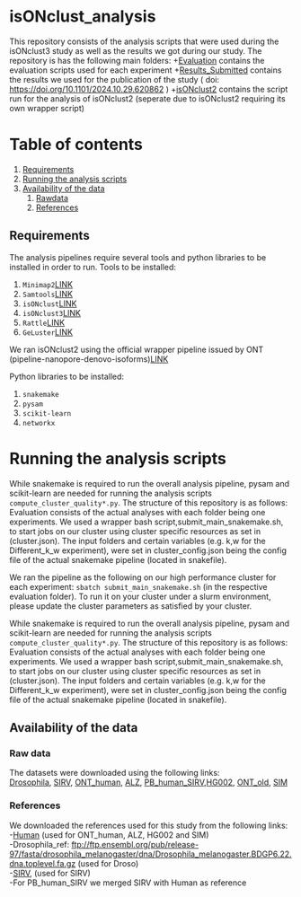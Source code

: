 # isONclust_analysis
This repository consists of the analysis scripts that were used during the isONclust3 study as well as the results we got during our study.
The repository is has the following main folders:
+[Evaluation](Evaluation) contains the evaluation scripts used for each experiment 
+[Results_Submitted](Results_Submitted) contains the results we used for the publication of the study ( doi: https://doi.org/10.1101/2024.10.29.620862 )
+[isONclust2](isONclust2) contains the script run for the analysis of isONclust2 (seperate due to isONclust2 requiring its own wrapper script)

# Table of contents
1. [Requirements](#requirements)
2. [Running the analysis scripts](#run_analyses)
3. [Availability of the data](#data_avail)
      1. [Rawdata](#raw)
      2. [References](#refs)
   
## Requirements<a name="requirements"></a>

The analysis pipelines require several tools and python libraries to be installed in order to run.
Tools to be installed: 
1. `Minimap2`[LINK](https://github.com/lh3/minimap2)
2. `Samtools`[LINK](http://www.htslib.org/)
3. `isONclust`[LINK](https://github.com/ksahlin/isONclust)
4. `isONclust3`[LINK](https://github.com/aljpetri/isONclust3)
5. `Rattle`[LINK](https://github.com/comprna/RATTLE)
6. `GeLuster`[LINK](https://github.com/yutingsdu/GeLuster)

We ran isONclust2 using the official wrapper pipeline issued by ONT (pipeline-nanopore-denovo-isoforms)[LINK](https://github.com/nanoporetech/pipeline-nanopore-denovo-isoforms)

Python libraries to be installed:

1. `snakemake`
2. `pysam`
3. `scikit-learn`
4. `networkx`

# Running the analysis scripts <a name="run_analyses"></a>
   
While snakemake is required to run the overall analysis pipeline, pysam and scikit-learn are needed for running the analysis scripts `compute_cluster_quality*.py`.
The structure of this repository is as follows: Evaluation consists of the actual analyses with each folder being one experiments. We used a wrapper bash script,submit_main_snakemake.sh,  to start jobs on our cluster using cluster specific resources as set in (cluster.json). The input folders and certain variables (e.g. k,w for the Different_k_w experiment), were set in cluster_config.json being the config file of the actual snakemake pipeline (located in snakefile). 

We ran the pipeline as the following on our high performance cluster for each experiment: ``sbatch submit_main_snakemake.sh`` (in the respective evaluation folder). To run it on your cluster under a slurm environment, please update the cluster parameters as satisfied by your cluster.

   
While snakemake is required to run the overall analysis pipeline, pysam and scikit-learn are needed for running the analysis scripts `compute_cluster_quality*.py`.
The structure of this repository is as follows: Evaluation consists of the actual analyses with each folder being one experiments. We used a wrapper bash script,submit_main_snakemake.sh,  to start jobs on our cluster using cluster specific resources as set in (cluster.json). The input folders and certain variables (e.g. k,w for the Different_k_w experiment), were set in cluster_config.json being the config file of the actual snakemake pipeline (located in snakefile).  


## Availability of the data<a name="data_avail"></a>

### Raw data<a name="raw"></a>

The datasets were downloaded using the following links:<br />
[Drosophila](https://www.ebi.ac.uk/ena/browser/view/PRJEB34849), [SIRV](https://www.ebi.ac.uk/ena/browser/view/PRJEB34849), [ONT_human](https://www.ncbi.nlm.nih.gov/sra/DRX524696), [ALZ](https://downloads.pacbcloud.com/public/dataset/Alzheimer2019_IsoSeq/), [PB_human_SIRV](https://downloads.pacbcloud.com/public/dataset/UHRRisoseq2021/Intermediate-FullLengthReads/),[HG002](https://downloads.pacbcloud.com/public/dataset/Kinnex-full-length-RNA/DATA-Revio-HG002-1/2-FLNC/), [ONT_old](https://s3.amazonaws.com/nanopore-human-wgs/rna/fastq/Bham_Run1_20171115_1D.pass.dedup.fastq), [SIM](https://github.com/ksahlin/isONclust/blob/master/test/ccs.fastq.gz.part-ad)

### References<a name="refs"></a>

We downloaded the references used for this study from the following links: <br />
-[Human](https://github.com/marbl/CHM13) (used for ONT_human, ALZ, HG002 and SIM) <br />
-Drosophila_ref: ftp://ftp.ensembl.org/pub/release-97/fasta/drosophila_melanogaster/dna/Drosophila_melanogaster.BDGP6.22.dna.toplevel.fa.gz (used for Droso) <br />
-[SIRV](https://www.lexogen.com/wp-content/uploads/2018/08/SIRV_Set1_Lot00141_Sequences_170612a-ZIP.zip), (used for SIRV) <br />
-For PB_human_SIRV we merged SIRV with Human as reference



